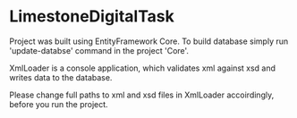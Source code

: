 # LimestoneDigitalTask



Project was built using EntityFramework Core. To build database simply run 'update-databse' command in the project 'Core'.

XmlLoader is a console application, which validates xml against xsd and writes data to the database.

Please change full paths to xml and xsd files in XmlLoader accoirdingly, before you run the project.


